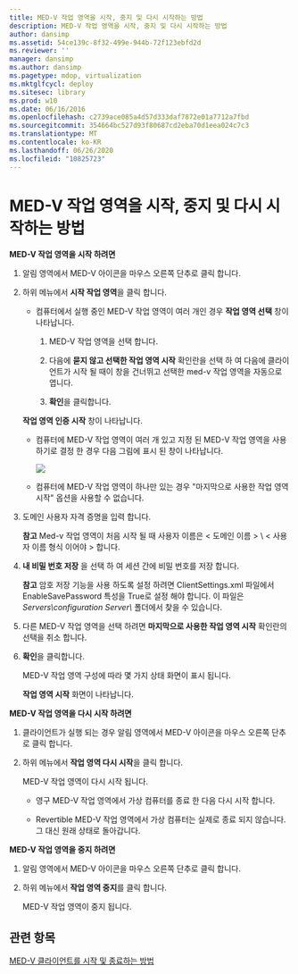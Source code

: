 ```yaml
---
title: MED-V 작업 영역을 시작, 중지 및 다시 시작하는 방법
description: MED-V 작업 영역을 시작, 중지 및 다시 시작하는 방법
author: dansimp
ms.assetid: 54ce139c-8f32-499e-944b-72f123ebfd2d
ms.reviewer: ''
manager: dansimp
ms.author: dansimp
ms.pagetype: mdop, virtualization
ms.mktglfcycl: deploy
ms.sitesec: library
ms.prod: w10
ms.date: 06/16/2016
ms.openlocfilehash: c2739ace085a4d57d333daf7872e01a7712a7fbd
ms.sourcegitcommit: 354664bc527d93f80687cd2eba70d1eea024c7c3
ms.translationtype: MT
ms.contentlocale: ko-KR
ms.lasthandoff: 06/26/2020
ms.locfileid: "10825723"
---
```

# MED-V 작업 영역을 시작, 중지 및 다시 시작하는 방법


**MED-V 작업 영역을 시작 하려면**

1.  알림 영역에서 MED-V 아이콘을 마우스 오른쪽 단추로 클릭 합니다.

2.  하위 메뉴에서 **시작 작업 영역**을 클릭 합니다.

    -   컴퓨터에서 실행 중인 MED-V 작업 영역이 여러 개인 경우 **작업 영역 선택** 창이 나타납니다.

        1.  MED-V 작업 영역을 선택 합니다.

        2.  다음에 **묻지 않고 선택한 작업 영역 시작** 확인란을 선택 하 여 다음에 클라이언트가 시작 될 때이 창을 건너뛰고 선택한 med-v 작업 영역을 자동으로 엽니다.

        3.  **확인**을 클릭합니다.

    **작업 영역 인증 시작** 창이 나타납니다.

    -   컴퓨터에 MED-V 작업 영역이 여러 개 있고 지정 된 MED-V 작업 영역을 사용 하기로 결정 한 경우 다음 그림에 표시 된 창이 나타납니다.

        ![](images/medv-logon.gif)

    -   컴퓨터에 MED-V 작업 영역이 하나만 있는 경우 "마지막으로 사용한 작업 영역 시작" 옵션을 사용할 수 없습니다.

3.  도메인 사용자 자격 증명을 입력 합니다.

    **참고**  Med-v 작업 영역이 처음 시작 될 때 사용자 이름은 &lt; 도메인 이름 &gt; \\ &lt; 사용자 이름 형식 이어야 &gt; 합니다.

     

4.  **내 비밀 번호 저장** 을 선택 하 여 세션 간에 비밀 번호를 저장 합니다.

    **참고**  암호 저장 기능을 사용 하도록 설정 하려면 ClientSettings.xml 파일에서 EnableSavePassword 특성을 True로 설정 해야 합니다. 이 파일은 *Servers\\configuration Server\\* 폴더에서 찾을 수 있습니다.

     

5.  다른 MED-V 작업 영역을 선택 하려면 **마지막으로 사용한 작업 영역 시작** 확인란의 선택을 취소 합니다.

6.  **확인**을 클릭합니다.

    MED-V 작업 영역 구성에 따라 몇 가지 상태 화면이 표시 됩니다.

    **작업 영역 시작** 화면이 나타납니다.

**MED-V 작업 영역을 다시 시작 하려면**

1.  클라이언트가 실행 되는 경우 알림 영역에서 MED-V 아이콘을 마우스 오른쪽 단추로 클릭 합니다.

2.  하위 메뉴에서 **작업 영역 다시 시작**을 클릭 합니다.

    MED-V 작업 영역이 다시 시작 됩니다.

    -   영구 MED-V 작업 영역에서 가상 컴퓨터를 종료 한 다음 다시 시작 합니다.

    -   Revertible MED-V 작업 영역에서 가상 컴퓨터는 실제로 종료 되지 않습니다. 그 대신 원래 상태로 돌아갑니다.

**MED-V 작업 영역을 중지 하려면**

1.  알림 영역에서 MED-V 아이콘을 마우스 오른쪽 단추로 클릭 합니다.

2.  하위 메뉴에서 **작업 영역 중지**를 클릭 합니다.

    MED-V 작업 영역이 중지 됩니다.

## 관련 항목


[MED-V 클라이언트를 시작 및 종료하는 방법](how-to-start-and-exit-the-med-v-client.md)

 

 





